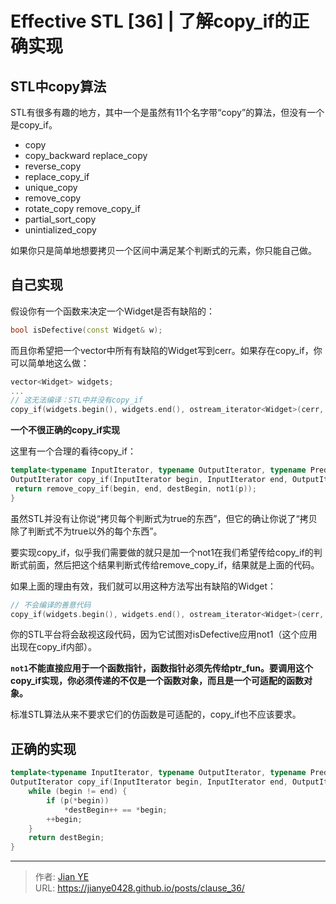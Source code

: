 # Effective STL [36] | 了解copy_if的正确实现


## STL中copy算法

STL有很多有趣的地方，其中一个是虽然有11个名字带“copy”的算法，但没有一个是copy_if。

- copy
- copy_backward replace_copy
- reverse_copy
- replace_copy_if
- unique_copy
- remove_copy
- rotate_copy remove_copy_if
- partial_sort_copy
- unintialized_copy

如果你只是简单地想要拷贝一个区间中满足某个判断式的元素，你只能自己做。

## 自己实现

假设你有一个函数来决定一个Widget是否有缺陷的：

```c++
bool isDefective(const Widget& w);
```

而且你希望把一个vector中所有有缺陷的Widget写到cerr。如果存在copy_if，你可以简单地这么做：

```c++
vector<Widget> widgets;
...
// 这无法编译：STL中并没有copy_if
copy_if(widgets.begin(), widgets.end(), ostream_iterator<Widget>(cerr, "\n"), isDefective);
```

**一个不很正确的copy_if实现**

这里有一个合理的看待copy_if：

```c++
template<typename InputIterator, typename OutputIterator, typename Predicate>
OutputIterator copy_if(InputIterator begin, InputIterator end, OutputIterator destBegin, Predicate p) {
 return remove_copy_if(begin, end, destBegin, not1(p));
}
```

虽然STL并没有让你说“拷贝每个判断式为true的东西”，但它的确让你说了“拷贝除了判断式不为true以外的每个东西”。

要实现copy_if，似乎我们需要做的就只是加一个not1在我们希望传给copy_if的判断式前面，然后把这个结果判断式传给remove_copy_if，结果就是上面的代码。

如果上面的理由有效，我们就可以用这种方法写出有缺陷的Widget：

```c++
// 不会编译的善意代码
copy_if(widgets.begin(), widgets.end(), ostream_iterator<Widget>(cerr, "\n"),  isDefective);
```

你的STL平台将会敌视这段代码，因为它试图对isDefective应用not1（这个应用出现在copy_if内部）。

**`not1`不能直接应用于一个函数指针，函数指针必须先传给ptr_fun。要调用这个copy_if实现，你必须传递的不仅是一个函数对象，而且是一个可适配的函数对象。**

标准STL算法从来不要求它们的仿函数是可适配的，copy_if也不应该要求。

## 正确的实现

```c++
template<typename InputIterator, typename OutputIterator, typename Predicate>
OutputIterator copy_if(InputIterator begin, InputIterator end, OutputIterator destBegin, Predicate p) {
    while (begin != end) {
        if (p(*begin))
            *destBegin++ == *begin;
        ++begin;
    }
    return destBegin;
}
```

---

> 作者: [Jian YE](https://github.com/jianye0428)  
> URL: https://jianye0428.github.io/posts/clause_36/  


